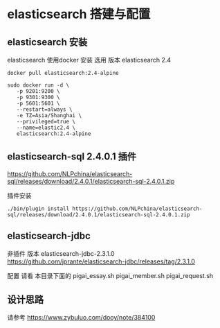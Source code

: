 # elasticsearch 搭建与配置

## elasticsearch 安装
 elasticsearch
 使用docker 安装 选用  版本 elasticsearch 2.4
 
 ```
 docker pull elasticsearch:2.4-alpine
 
 sudo docker run -d \
    -p 9201:9200 \
    -p 9301:9300 \
    -p 5601:5601 \
    --restart=always \
    -e TZ=Asia/Shanghai \
    --privileged=true \
    --name=elastic2.4 \
    elasticsearch:2.4-alpine
 ```

## elasticsearch-sql 2.4.0.1 插件

https://github.com/NLPchina/elasticsearch-sql/releases/download/2.4.0.1/elasticsearch-sql-2.4.0.1.zip

插件安装 
```
./bin/plugin install https://github.com/NLPchina/elasticsearch-sql/releases/download/2.4.0.1/elasticsearch-sql-2.4.0.1.zip
```

## elasticsearch-jdbc 
非插件
版本 elasticsearch-jdbc-2.3.1.0
https://github.com/jprante/elasticsearch-jdbc/releases/tag/2.3.1.0

配置 请看 本目录下面的 pigai_essay.sh pigai_member.sh pigai_request.sh

## 设计思路 
请参考 https://www.zybuluo.com/dooy/note/384100
